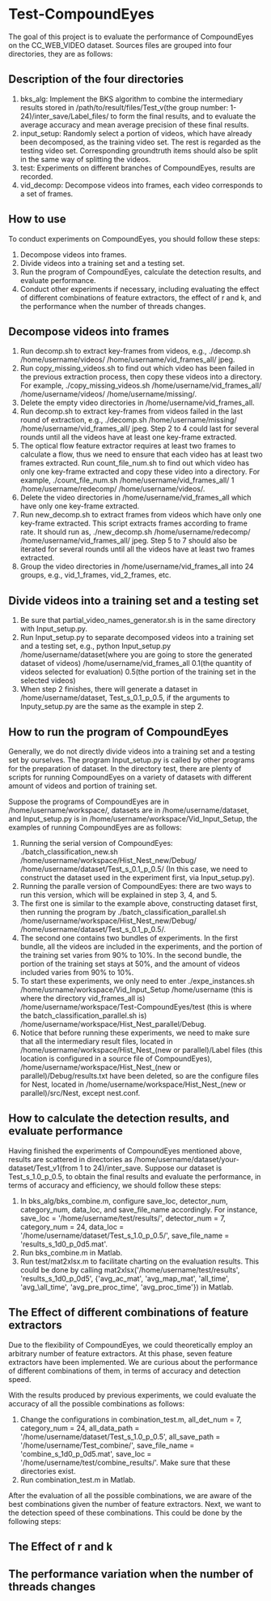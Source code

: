 # Test-CompoundEyes

The goal of this project is to evaluate the performance of CompoundEyes on the CC\_WEB\_VIDEO dataset. Sources files are grouped into four directories, they are as follows:

## Description of the four directories
1. bks\_alg: Implement the BKS algorithm to combine the intermediary results stored in /path/to/result/files/Test\_v(the group number: 1-24)/inter\_save/Label\_files/ to form the final results, and to evaluate the average accuracy and mean average precision of these final results.
2. input_setup: Randomly select a portion of videos, which have already been decomposed, as the training video set. The rest is regarded as the testing video set. Corresponding groundtruth items should also be split in the same way of splitting the videos.
3. test: Experiments on different branches of CompoundEyes, results are recorded.
4. vid\_decomp: Decompose videos into frames, each video corresponds to a set of frames.

## How to use
To conduct experiments on CompoundEyes, you should follow these steps:
1. Decompose videos into frames.
2. Divide videos into a training set and a testing set.
3. Run the program of CompoundEyes, calculate the detection results, and evaluate performance.
4. Conduct other experiments if necessary, including evaluating the effect of different combinations of feature extractors, the effect of r and k, and the performance when the number of threads changes.

## Decompose videos into frames
1. Run decomp.sh to extract key-frames from videos, e.g., ./decomp.sh /home/username/videos/ /home/username/vid\_frames\_all/ jpeg.
2. Run copy\_missing\_videos.sh to find out which video has been failed in the previous extraction process, then copy these videos into a directory. For example, ./copy\_missing\_videos.sh /home/username/vid\_frames\_all/ /home/username/videos/ /home/username/missing/.
3. Delete the empty video directories in /home/username/vid\_frames\_all.
4. Run decomp.sh to extract key-frames from videos failed in the last round of extraction, e.g., ./decomp.sh /home/username/missing/ /home/username/vid\_frames\_all/ jpeg. Step 2 to 4 could last for several rounds until all the videos have at least one key-frame extracted.
5. The optical flow feature extractor requires at least two frames to calculate a flow, thus we need to ensure that each video has at least two frames extracted. Run count\_file\_num.sh to find out which video has only one key-frame extracted and copy these video into a directory. For example, ./count\_file\_num.sh /home/username/vid\_frames\_all/ 1 /home/username/redecomp/ /home/username/videos/.
6. Delete the video directories in /home/username/vid\_frames\_all which have only one key-frame extracted.
7. Run new\_decomp.sh to extract frames from videos which have only one key-frame extracted. This script extracts frames according to frame rate. It should run as, ./new\_decomp.sh /home/username/redecomp/ /home/username/vid\_frames\_all/ jpeg. Step 5 to 7 should also be iterated for several rounds until all the videos have at least two frames extracted.
8. Group the video directories in /home/username/vid\_frames\_all into 24 groups, e.g., vid\_1\_frames, vid\_2\_frames, etc.

## Divide videos into a training set and a testing set
1. Be sure that partial\_video\_names\_generator.sh is in the same directory with Input\_setup.py.
2. Run Input\_setup.py to separate decomposed videos into a training set and a testing set, e.g., python Input\_setup.py /home/username/dataset(where you are going to store the generated dataset of videos) /home/username/vid\_frames\_all 0.1(the quantity of videos selected for evaluation) 0.5(the portion of the training set in the selected videos)
3. When step 2 finishes, there will generate a dataset in /home/username/dataset, Test\_s\_0.1\_p\_0.5, if the arguments to Inputy\_setup.py are the same as the example in step 2.

## How to run the program of CompoundEyes

Generally, we do not directly divide videos into a training set and a testing set by ourselves. The program Input\_setup.py is called by other programs for the preparation of dataset. In the directory test, there are plenty of scripts for running CompoundEyes on a variety of datasets with different amount of videos and portion of training set.

Suppose the programs of CompoundEyes are in /home/username/workspace/, datasets are in /home/username/dataset, and Input\_setup.py is in /home/username/workspace/Vid\_Input\_Setup, the examples of running CompoundEyes are as follows:

1. Running the serial version of CompoundEyes: ./batch\_classification\_new.sh /home/username/workspace/Hist\_Nest\_new/Debug/ /home/username/dataset/Test\_s\_0.1\_p\_0.5/ (In this case, we need to construct the dataset used in the experiment first, via Input\_setup.py).
2. Running the paralle version of CompoundEyes: there are two ways to run this version, which will be explained in step 3, 4, and 5.
3. The first one is similar to the example above, constructing dataset first, then running the program by ./batch\_classification\_parallel.sh /home/username/workspace/Hist\_Nest\_new/Debug/ /home/username/dataset/Test\_s\_0.1\_p\_0.5/.
4. The second one contains two bundles of experiments. In the first bundle, all the videos are included in the experiments, and the portion of the training set varies from 90% to 10%. In the second bundle, the portion of the training set stays at 50%, and the amount of videos included varies from 90% to 10%.
5. To start these experiments, we only need to enter ./expe\_instances.sh /home/usrname/workspace/Vid\_Input\_Setup /home/username (this is where the directory vid\_frames\_all is) /home/username/workspace/Test-CompoundEyes/test (this is where the batch\_classification\_parallel.sh is) /home/username/workspace/Hist\_Nest\_parallel/Debug.
6. Notice that before running these experiments, we need to make sure that all the intermediary result files, located in /home/username/workspace/Hist\_Nest\_(new or parallel)/Label files (this location is configured in a source file of CompoundEyes), /home/username/workspace/Hist\_Nest\_(new or parallel)/Debug/results.txt have been deleted, so are the configure files for Nest, located in /home/username/workspace/Hist\_Nest\_(new or parallel)/src/Nest, except nest.conf.

## How to calculate the detection results, and evaluate performance

Having finished the experiments of CompoundEyes mentioned above, results are scattered in directories as /home/username/dataset/your-dataset/Test\_v1(from 1 to 24)/inter\_save. Suppose our dataset is Test\_s\_1.0\_p\_0.5, to obtain the final results and evaluate the performance, in terms of accuracy and efficiency, we should follow these steps:

1. In bks\_alg/bks\_combine.m, configure save\_loc, detector\_num, category\_num, data\_loc, and save\_file\_name accordingly. For instance, save\_loc = '/home/username/test/results/', detector\_num = 7, category\_num = 24, data\_loc = '/home/username/dataset/Test\_s\_1.0\_p\_0.5/', save\_file\_name = 'results\_s\_1d0\_p\_0d5.mat'.
2. Run bks\_combine.m in Matlab.
3. Run test/mat2xlsx.m to facilitate charting on the evaluation results. This could be done by calling mat2xlsx('/home/username/test/results', 'results\_s\_1d0\_p\_0d5', {'avg\_ac\_mat', 'avg\_map\_mat', 'all\_time', 'avg\_\all\_time', 'avg\_pre\_proc\_time', 'avg\_proc\_time'}) in Matlab.

## The Effect of different combinations of feature extractors
Due to the flexibility of CompoundEyes, we could theoretically employ an arbitrary number of feature extractors. At this phase, seven feature extractors have been implemented. We are curious about the performance of different combinations of them, in terms of accuracy and detection speed.

With the results produced by previous experiments, we could evaluate the accuracy of all the possible combinations as follows:
1. Change the configurations in combination\_test.m, all\_det\_num = 7, category\_num = 24, all\_data\_path = '/home/username/dataset/Test\_s\_1.0\_p\_0.5', all\_save\_path = '/home/username/Test\_combine/', save\_file\_name = 'combine\_s\_1d0\_p\_0d5.mat', save\_loc = '/home/username/test/combine\_results/'. Make sure that these directories exist.
2. Run combination\_test.m in Matlab.

After the evaluation of all the possible combinations, we are aware of the best combinations given the number of feature extractors. Next, we want to the detection speed of these combinations. This could be done by the following steps:

## The Effect of r and k

## The performance variation when the number of threads changes
